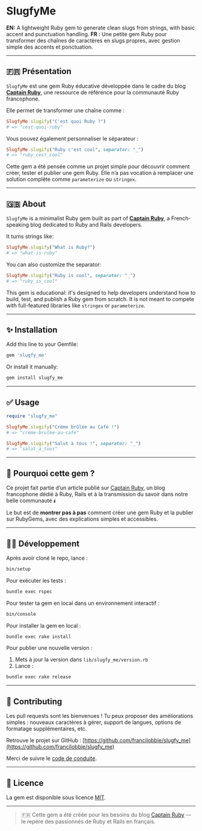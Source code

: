 # SlugfyMe

**EN:** A lightweight Ruby gem to generate clean slugs from strings, with basic accent and punctuation handling.
**FR :** Une petite gem Ruby pour transformer des chaînes de caractères en slugs propres, avec gestion simple des accents et ponctuation.

---

## 🇫🇷 Présentation

`SlugfyMe` est une gem Ruby éducative développée dans le cadre du blog [**Captain Ruby**](https://www.linkedin.com/company/captainruby), une ressource de référence pour la communauté Ruby francophone.

Elle permet de transformer une chaîne comme :

```ruby
SlugfyMe.slugify("C'est quoi Ruby ?")
# => "cest-quoi-ruby"
```

Vous pouvez également personnaliser le séparateur :

```ruby
SlugfyMe.slugify("Ruby c'est cool", separator: "_")
# => "ruby_cest_cool"
```

Cette gem a été pensée comme un projet simple pour découvrir comment créer, tester et publier une gem Ruby.
Elle n’a pas vocation à remplacer une solution complète comme `parameterize` ou `stringex`.

---

## 🇬🇧 About

`SlugfyMe` is a minimalist Ruby gem built as part of [**Captain Ruby**](https://www.linkedin.com/company/captainruby), a French-speaking blog dedicated to Ruby and Rails developers.

It turns strings like:

```ruby
SlugfyMe.slugify("What is Ruby?")
# => "what-is-ruby"
```

You can also customize the separator:

```ruby
SlugfyMe.slugify("Ruby is cool", separator: "_")
# => "ruby_is_cool"
```

This gem is educational: it's designed to help developers understand how to build, test, and publish a Ruby gem from scratch.
It is not meant to compete with full-featured libraries like `stringex` or `parameterize`.

---

## ✨ Installation

Add this line to your Gemfile:

```ruby
gem 'slugfy_me'
```

Or install it manually:

```bash
gem install slugfy_me
```

---

## ✅ Usage

```ruby
require "slugfy_me"

SlugfyMe.slugify("Crème brûlée au Café !")
# => "creme-brulee-au-cafe"

SlugfyMe.slugify("Salut à tous !", separator: "_")
# => "salut_a_tous"
```

---

## 🧪 Pourquoi cette gem ?

Ce projet fait partie d’un article publié sur [Captain Ruby](https://captainruby.fr/), un blog francophone dédié à Ruby, Rails et à la transmission du savoir dans notre belle communauté 🖠️

Le but est de **montrer pas à pas** comment créer une gem Ruby et la publier sur RubyGems, avec des explications simples et accessibles.

---

## 🧑‍💻 Développement

Après avoir cloné le repo, lance :

```bash
bin/setup
```

Pour exécuter les tests :

```bash
bundle exec rspec
```

Pour tester ta gem en local dans un environnement interactif :

```bash
bin/console
```

Pour installer la gem en local :

```bash
bundle exec rake install
```

Pour publier une nouvelle version :

1. Mets à jour la version dans `lib/slugfy_me/version.rb`
2. Lance :

```bash
bundle exec rake release
```

---

## 🤝 Contributing

Les pull requests sont les bienvenues !
Tu peux proposer des améliorations simples : nouveaux caractères à gérer, support de langues, options de formatage supplémentaires, etc.

Retrouve le projet sur GitHub :
[https://github.com/francilobbie/slugfy_me](https://github.com/francilobbie/slugfy_me)

Merci de suivre le [code de conduite](https://github.com/francilobbie/slugfy_me/blob/master/CODE_OF_CONDUCT.md).

---

## 📄 Licence

La gem est disponible sous licence [MIT](https://opensource.org/licenses/MIT).

---

> 🇫🇷 Cette gem a été créée pour les besoins du blog [Captain Ruby](https://www.linkedin.com/company/captainruby) — le repère des passionnés de Ruby et Rails en français.
